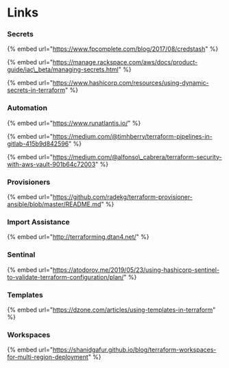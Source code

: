 # Links

### Secrets

{% embed url="https://www.fpcomplete.com/blog/2017/08/credstash" %}

{% embed url="https://manage.rackspace.com/aws/docs/product-guide/iac\_beta/managing-secrets.html" %}

{% embed url="https://www.hashicorp.com/resources/using-dynamic-secrets-in-terraform" %}



### Automation

{% embed url="https://www.runatlantis.io/" %}

{% embed url="https://medium.com/@timhberry/terraform-pipelines-in-gitlab-415b9d842596" %}

{% embed url="https://medium.com/@alfonso\_cabrera/terraform-security-with-aws-vault-901b64c72003" %}

### Provisioners

{% embed url="https://github.com/radekg/terraform-provisioner-ansible/blob/master/README.md" %}

### Import Assistance

{% embed url="http://terraforming.dtan4.net/" %}

### Sentinal

{% embed url="https://atodorov.me/2019/05/23/using-hashicorp-sentinel-to-validate-terraform-configuration/plan/" %}

### Templates

{% embed url="https://dzone.com/articles/using-templates-in-terraform" %}

### Workspaces

{% embed url="https://shanidgafur.github.io/blog/terraform-workspaces-for-multi-region-deployment" %}



